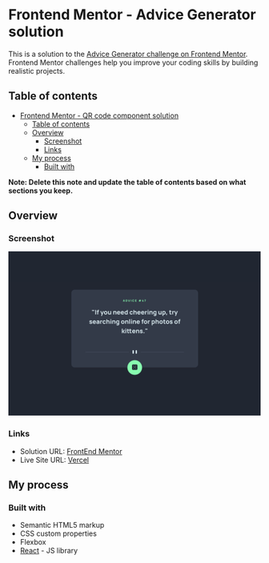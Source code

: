 # Frontend Mentor - Advice Generator solution

This is a solution to the [Advice Generator challenge on Frontend Mentor](https://www.frontendmentor.io/challenges/advice-generator-app-QdUG-13db). Frontend Mentor challenges help you improve your coding skills by building realistic projects.

## Table of contents

- [Frontend Mentor - QR code component solution](#frontend-mentor---qr-code-component-solution)
  - [Table of contents](#table-of-contents)
  - [Overview](#overview)
    - [Screenshot](#screenshot)
    - [Links](#links)
  - [My process](#my-process)
    - [Built with](#built-with)

**Note: Delete this note and update the table of contents based on what sections you keep.**

## Overview

### Screenshot

![](./public/advice-generator.png)

### Links

- Solution URL: [FrontEnd Mentor](https://www.frontendmentor.io/solutions/advice-generator-app-Pj5acR0ent)
- Live Site URL: [Vercel](https://advice-generator-five-phi.vercel.app/)

## My process

### Built with

- Semantic HTML5 markup
- CSS custom properties
- Flexbox
- [React](https://reactjs.org/) - JS library
